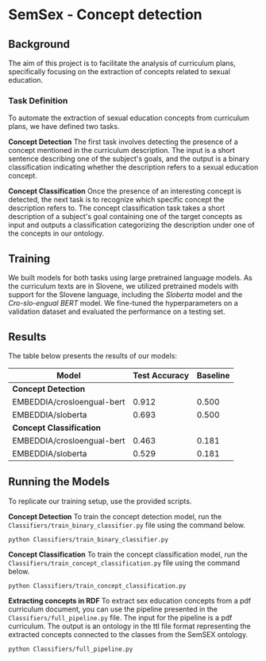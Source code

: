 # SemSex - Concept detection

## Background
The aim of this project is to facilitate the analysis of curriculum plans, specifically focusing on the extraction of concepts related to sexual education.

### Task Definition
To automate the extraction of sexual education concepts from curriculum plans, we have defined two tasks.

**Concept Detection**
The first task involves detecting the presence of a concept mentioned in the curriculum description. The input is a short sentence describing one of the subject's goals, and the output is a binary classification indicating whether the description refers to a sexual education concept.

**Concept Classification**
Once the presence of an interesting concept is detected, the next task is to recognize which specific concept the description refers to. The concept classification task takes a short description of a subject's goal containing one of the target concepts as input and outputs a classification categorizing the description under one of the concepts in our ontology.

## Training
We built models for both tasks using large pretrained language models. As the curriculum texts are in Slovene, we utilized pretrained models with support for the Slovene language, including the *Sloberta* model and the *Cro-slo-engual BERT* model. We fine-tuned the hyperparameters on a validation dataset and evaluated the performance on a testing set.

## Results
The table below presents the results of our models:

| **Model**                  | **Test Accuracy** | **Baseline** |
|----------------------------|-------------------|--------------|
| **Concept Detection**      |                   |              |
| EMBEDDIA/crosloengual-bert |             0.912 |        0.500 |
| EMBEDDIA/sloberta          |             0.693 |        0.500 |
| **Concept Classification** |                   |              |
| EMBEDDIA/crosloengual-bert |             0.463 |        0.181 |
| EMBEDDIA/sloberta          |             0.529 |        0.181 |

## Running the Models
To replicate our training setup, use the provided scripts.

**Concept Detection**
To train the concept detection model, run the `Classifiers/train_binary_classifier.py` file using the command below.
```shell
python Classifiers/train_binary_classifier.py
```

**Concept Classification**
To train the concept classification model, run the `Classifiers/train_concept_classification.py` file using the command below.
```shell
python Classifiers/train_concept_classification.py
```

**Extracting concepts in RDF**
To extract sex education concepts from a pdf curriculum document, you can use the pipeline presented in the `Classifiers/full_pipeline.py` file. The input for the pipeline is a pdf curriculum. The output is an ontology in the ttl file format representing the extracted concepts connected to the classes from the SemSEX ontology.
```shell
python Classifiers/full_pipeline.py
```
